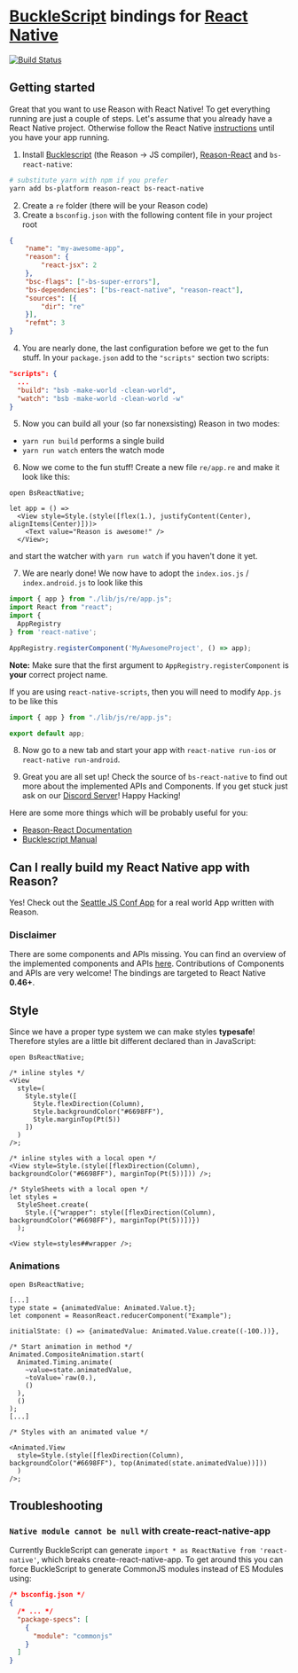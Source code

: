 # [BuckleScript](https://github.com/bloomberg/bucklescript) bindings for [React Native](https://github.com/facebook/react-native)
[![Build Status](https://travis-ci.org/reasonml-community/bs-react-native.svg?branch=master)](https://travis-ci.org/reasonml-community/bs-react-native)

## Getting started

Great that you want to use Reason with React Native! To get everything running are just a couple of steps.
Let's assume that you already have a React Native project. Otherwise follow the React Native [instructions](http://facebook.github.io/react-native/docs/getting-started.html) until you have your app running.

1. Install [Bucklescript](https://github.com/bloomberg/bucklescript) (the Reason -> JS compiler), [Reason-React](https://github.com/reasonml/reason-react) and `bs-react-native`:
```sh
# substitute yarn with npm if you prefer
yarn add bs-platform reason-react bs-react-native
```

2. Create a `re` folder (there will be your Reason code)
3. Create a `bsconfig.json` with the following content file in your project root
```json
{
    "name": "my-awesome-app",
    "reason": {
        "react-jsx": 2
    },
    "bsc-flags": ["-bs-super-errors"],
    "bs-dependencies": ["bs-react-native", "reason-react"],
    "sources": [{
        "dir": "re"
    }],
    "refmt": 3
}
```
4. You are nearly done, the last configuration before we get to the fun stuff. In your `package.json` add to the `"scripts"` section two scripts:

```json
"scripts": {
  ...
  "build": "bsb -make-world -clean-world",
  "watch": "bsb -make-world -clean-world -w"
}
```

5. Now you can build all your (so far nonexsisting) Reason in two modes:
  - `yarn run build` performs a single build
  - `yarn run watch` enters the watch mode
6. Now we come to the fun stuff! Create a new file `re/app.re` and make it look like this:
```reason
open BsReactNative;

let app = () =>
  <View style=Style.(style([flex(1.), justifyContent(Center), alignItems(Center)]))>
    <Text value="Reason is awesome!" />
  </View>;
```
and start the watcher with `yarn run watch` if you haven't done it yet.

7. We are nearly done! We now have to adopt the `index.ios.js` / `index.android.js` to look like this
```js
import { app } from "./lib/js/re/app.js";
import React from "react";
import {
  AppRegistry
} from 'react-native';

AppRegistry.registerComponent('MyAwesomeProject', () => app);
```
**Note:** Make sure that the first argument to `AppRegistry.registerComponent` is **your** correct project name.

If you are using `react-native-scripts`, then you will need to modify `App.js` to be like this
```js
import { app } from "./lib/js/re/app.js";

export default app;
```

8. Now go to a new tab and start your app with `react-native run-ios` or `react-native run-android`.

9. Great you are all set up! Check the source of `bs-react-native` to find out more about the implemented APIs and Components. If you get stuck just ask on our [Discord Server](https://discord.gg/reasonml)! Happy Hacking!


Here are some more things which will be probably useful for you:
- [Reason-React Documentation](https://reasonml.github.io/reason-react/)
- [Bucklescript Manual](http://bucklescript.github.io/bucklescript/Manual.html)

## Can I really build my React Native app with Reason?
Yes! Check out the [Seattle JS Conf App](https://github.com/FormidableLabs/seattlejsconf-app) for a real world App written with Reason.

### Disclaimer

There are some components and APIs missing. You can find an overview of the implemented components and APIs [here](STATUS.md). Contributions of Components and APIs are very welcome! The bindings are targeted to React Native **0.46+**.

## Style
Since we have a proper type system we can make styles **typesafe**! Therefore styles are a little bit different declared than in JavaScript:
```reason
open BsReactNative;

/* inline styles */
<View
  style=(
    Style.style([
      Style.flexDirection(Column),
      Style.backgroundColor("#6698FF"),
      Style.marginTop(Pt(5))
    ])
  )
/>;

/* inline styles with a local open */
<View style=Style.(style([flexDirection(Column), backgroundColor("#6698FF"), marginTop(Pt(5))])) />;

/* StyleSheets with a local open */
let styles =
  StyleSheet.create(
    Style.({"wrapper": style([flexDirection(Column), backgroundColor("#6698FF"), marginTop(Pt(5))])})
  );

<View style=styles##wrapper />;
```

### Animations

```reason
open BsReactNative;

[...]
type state = {animatedValue: Animated.Value.t};
let component = ReasonReact.reducerComponent("Example");

initialState: () => {animatedValue: Animated.Value.create((-100.))},

/* Start animation in method */
Animated.CompositeAnimation.start(
  Animated.Timing.animate(
    ~value=state.animatedValue,
    ~toValue=`raw(0.),
    ()
  ),
  ()
);
[...]

/* Styles with an animated value */

<Animated.View
  style=Style.(style([flexDirection(Column), backgroundColor("#6698FF"), top(Animated(state.animatedValue))]))
  )
/>;

```


## Troubleshooting

### `Native module cannot be null` with create-react-native-app

Currently BuckleScript can generate `import * as ReactNative from 'react-native'`, which breaks
create-react-native-app. To get around this you can force BuckleScript to generate CommonJS
modules instead of ES Modules using:

```json
/* bsconfig.json */
{
  /* ... */
  "package-specs": [
    {
      "module": "commonjs"
    }
  ]
}
```
